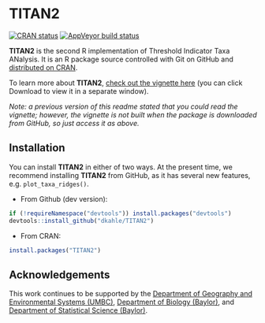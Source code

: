 <!-- README.md is generated from README.Rmd. Please edit that file -->

# TITAN2

<!-- badges: start -->

[![CRAN
status](https://www.r-pkg.org/badges/version/TITAN2)](https://cran.r-project.org/package=TITAN2)
[![AppVeyor build
status](https://ci.appveyor.com/api/projects/status/github/dkahle/TITAN2?branch=master&svg=true)](https://ci.appveyor.com/project/dkahle/TITAN2)
<!-- badges: end -->

**TITAN2** is the second R implementation of Threshold Indicator Taxa
ANalysis. It is an R package source controlled with Git on GitHub and
[distributed on CRAN](https://cran.r-project.org/package=TITAN2).

To learn more about **TITAN2**, [check out the vignette
here](https://github.com/dkahle/TITAN2/blob/master/vignettes/titan2-intro.pdf)
(you can click Download to view it in a separate window).

*Note: a previous version of this readme stated that you could read the
vignette; however, the vignette is not built when the package is
downloaded from GitHub, so just access it as above.*

## Installation

You can install **TITAN2** in either of two ways. At the present time,
we recommend installing **TITAN2** from GitHub, as it has several new
features, e.g. `plot_taxa_ridges()`.

-   From Github (dev version):

``` r
if (!requireNamespace("devtools")) install.packages("devtools")
devtools::install_github("dkahle/TITAN2")
```

-   From CRAN:

``` r
install.packages("TITAN2")
```

## Acknowledgements

This work continues to be supported by the [Department of Geography and
Environmental Systems (UMBC)](https://ges.umbc.edu/), [Department of
Biology (Baylor)](https://biology.artsandsciences.baylor.edu/), and
[Department of Statistical Science
(Baylor)](https://statistics.artsandsciences.baylor.edu/).
